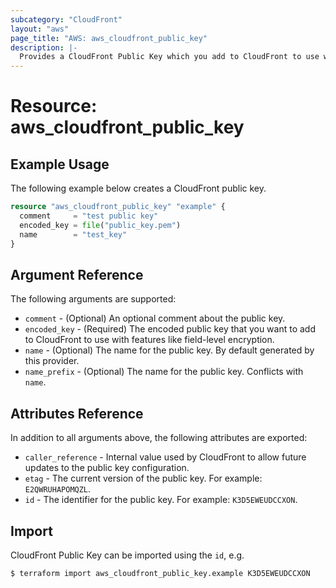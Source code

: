 ```yaml
---
subcategory: "CloudFront"
layout: "aws"
page_title: "AWS: aws_cloudfront_public_key"
description: |-
  Provides a CloudFront Public Key which you add to CloudFront to use with features like field-level encryption.
---
```


# Resource: aws_cloudfront_public_key

## Example Usage

The following example below creates a CloudFront public key.

```terraform
resource "aws_cloudfront_public_key" "example" {
  comment     = "test public key"
  encoded_key = file("public_key.pem")
  name        = "test_key"
}
```

## Argument Reference

The following arguments are supported:

* `comment` - (Optional) An optional comment about the public key.
* `encoded_key` - (Required) The encoded public key that you want to add to CloudFront to use with features like field-level encryption.
* `name` - (Optional) The name for the public key. By default generated by this provider.
* `name_prefix` - (Optional) The name for the public key. Conflicts with `name`.

## Attributes Reference

In addition to all arguments above, the following attributes are exported:

* `caller_reference` - Internal value used by CloudFront to allow future updates to the public key configuration.
* `etag` - The current version of the public key. For example: `E2QWRUHAPOMQZL`.
* `id` - The identifier for the public key. For example: `K3D5EWEUDCCXON`.

## Import

CloudFront Public Key can be imported using the `id`, e.g.

```
$ terraform import aws_cloudfront_public_key.example K3D5EWEUDCCXON
```
